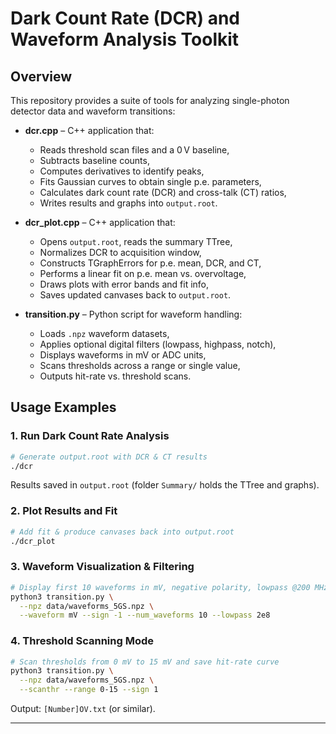 # Dark Count Rate (DCR) and Waveform Analysis Toolkit

## Overview
This repository provides a suite of tools for analyzing single-photon detector data and waveform transitions:

- **dcr.cpp** – C++ application that:
  - Reads threshold scan files and a 0 V baseline,
  - Subtracts baseline counts,
  - Computes derivatives to identify peaks,
  - Fits Gaussian curves to obtain single p.e. parameters,
  - Calculates dark count rate (DCR) and cross-talk (CT) ratios,
  - Writes results and graphs into `output.root`.

- **dcr_plot.cpp** – C++ application that:
  - Opens `output.root`, reads the summary TTree,
  - Normalizes DCR to acquisition window,
  - Constructs TGraphErrors for p.e. mean, DCR, and CT,
  - Performs a linear fit on p.e. mean vs. overvoltage,
  - Draws plots with error bands and fit info,
  - Saves updated canvases back to `output.root`.

- **transition.py** – Python script for waveform handling:
  - Loads `.npz` waveform datasets,
  - Applies optional digital filters (lowpass, highpass, notch),
  - Displays waveforms in mV or ADC units,
  - Scans thresholds across a range or single value,
  - Outputs hit-rate vs. threshold scans.


## Usage Examples

### 1. Run Dark Count Rate Analysis
```bash
# Generate output.root with DCR & CT results
./dcr
```

Results saved in `output.root` (folder `Summary/` holds the TTree and graphs).

### 2. Plot Results and Fit
```bash
# Add fit & produce canvases back into output.root
./dcr_plot
```

### 3. Waveform Visualization & Filtering
```bash
# Display first 10 waveforms in mV, negative polarity, lowpass @200 MHz
python3 transition.py \
  --npz data/waveforms_5GS.npz \
  --waveform mV --sign -1 --num_waveforms 10 --lowpass 2e8
```

### 4. Threshold Scanning Mode
```bash
# Scan thresholds from 0 mV to 15 mV and save hit-rate curve
python3 transition.py \
  --npz data/waveforms_5GS.npz \
  --scanthr --range 0-15 --sign 1
```

Output: `[Number]OV.txt` (or similar).

---

